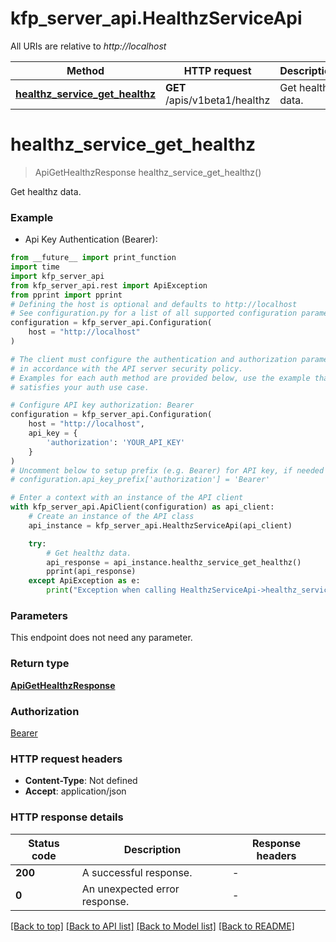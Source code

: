 # kfp_server_api.HealthzServiceApi

All URIs are relative to _http://localhost_

| Method                                                                              | HTTP request                  | Description       |
| ----------------------------------------------------------------------------------- | ----------------------------- | ----------------- |
| [**healthz_service_get_healthz**](HealthzServiceApi.md#healthz_service_get_healthz) | **GET** /apis/v1beta1/healthz | Get healthz data. |

# **healthz_service_get_healthz**

> ApiGetHealthzResponse healthz_service_get_healthz()

Get healthz data.

### Example

- Api Key Authentication (Bearer):

```python
from __future__ import print_function
import time
import kfp_server_api
from kfp_server_api.rest import ApiException
from pprint import pprint
# Defining the host is optional and defaults to http://localhost
# See configuration.py for a list of all supported configuration parameters.
configuration = kfp_server_api.Configuration(
    host = "http://localhost"
)

# The client must configure the authentication and authorization parameters
# in accordance with the API server security policy.
# Examples for each auth method are provided below, use the example that
# satisfies your auth use case.

# Configure API key authorization: Bearer
configuration = kfp_server_api.Configuration(
    host = "http://localhost",
    api_key = {
        'authorization': 'YOUR_API_KEY'
    }
)
# Uncomment below to setup prefix (e.g. Bearer) for API key, if needed
# configuration.api_key_prefix['authorization'] = 'Bearer'

# Enter a context with an instance of the API client
with kfp_server_api.ApiClient(configuration) as api_client:
    # Create an instance of the API class
    api_instance = kfp_server_api.HealthzServiceApi(api_client)

    try:
        # Get healthz data.
        api_response = api_instance.healthz_service_get_healthz()
        pprint(api_response)
    except ApiException as e:
        print("Exception when calling HealthzServiceApi->healthz_service_get_healthz: %s\n" % e)
```

### Parameters

This endpoint does not need any parameter.

### Return type

[**ApiGetHealthzResponse**](ApiGetHealthzResponse.md)

### Authorization

[Bearer](../README.md#Bearer)

### HTTP request headers

- **Content-Type**: Not defined
- **Accept**: application/json

### HTTP response details

| Status code | Description                   | Response headers |
| ----------- | ----------------------------- | ---------------- |
| **200**     | A successful response.        | -                |
| **0**       | An unexpected error response. | -                |

[[Back to top]](#) [[Back to API list]](../README.md#documentation-for-api-endpoints) [[Back to Model list]](../README.md#documentation-for-models) [[Back to README]](../README.md)
